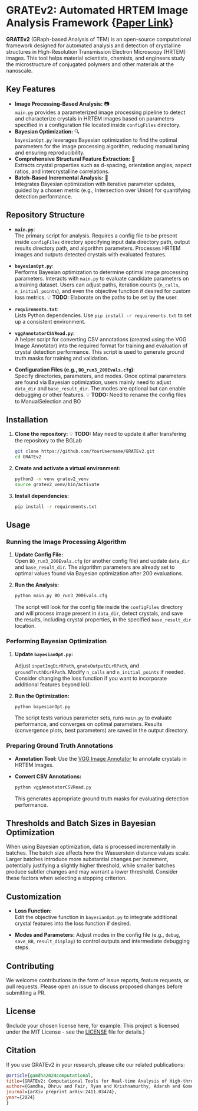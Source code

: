 
# GRATEv2: Automated HRTEM Image Analysis Framework {[Paper Link](https://arxiv.org/abs/2411.03474)}

**GRATEv2** (GRaph-based Analysis of TEM) is an open-source computational framework designed for automated analysis and detection of crystalline structures in High-Resolution Transmission Electron Microscopy (HRTEM) images. This tool helps material scientists, chemists, and engineers study the microstructure of conjugated polymers and other materials at the nanoscale.

## Key Features
- **Image Processing-Based Analysis:** 📷  
  `main.py` provides a parameterized image processing pipeline to detect and characterize crystals in HRTEM images based on parameters specified in a configuration file located inside `configFiles` directory.
- **Bayesian Optimization:** 🔍  
  `bayesianOpt.py` leverages Bayesian optimization to find the optimal parameters for the image processing algorithm, reducing manual tuning and ensuring reproducibility.
- **Comprehensive Structural Feature Extraction:** 🔬  
  Extracts crystal properties such as d-spacing, orientation angles, aspect ratios, and intercrystalline correlations.
- **Batch-Based Incremental Analysis:** 🔄  
  Integrates Bayesian optimization with iterative parameter updates, guided by a chosen metric (e.g., Intersection over Union) for quantifying detection performance.

## Repository Structure
- **`main.py`**:  
  The primary script for analysis. Requires a config file to be present inside `configFiles` directory specifying input data directory path, output results directory path, and algorithm parameters. Processes HRTEM images and outputs detected crystals with evaluated features.
  
- **`bayesianOpt.py`**:  
  Performs Bayesian optimization to determine optimal image processing parameters. Interacts with `main.py` to evaluate candidate parameters on a training dataset. Users can adjust paths, iteration counts (`n_calls`, `n_initial_points`), and even the objective function if desired for custom loss metrics.
 💡 **TODO:** Elaborate on the paths to be set by the user.

- **`requirements.txt`**:  
  Lists Python dependencies. Use `pip install -r requirements.txt` to set up a consistent environment.
  
- **`vggAnnotatorCSVRead.py`**:  
  A helper script for converting CSV annotations (created using the VGG Image Annotator) into the required format for training and evaluation of crystal detection performance. This script is used to generate ground truth masks for training and validation.

- **Configuration Files (e.g., `BO_run3_200Evals.cfg`)**:  
  Specify directories, parameters, and modes. Once optimal parameters are found via Bayesian optimization, users mainly need to adjust `data_dir` and `base_result_dir`. The modes are optional but can enable debugging or other features. 💡 **TODO:** Need to rename the config files to ManualSelection and BO

## Installation
1. **Clone the repository:** 💡 **TODO:** May need to update it after transfering the repository to the BGLab
   ```bash
   git clone https://github.com/YourUsername/GRATEv2.git
   cd GRATEv2
   ```
   
2. **Create and activate a virtual environment:**
   ```bash
   python3 -m venv gratev2_venv
   source gratev2_venv/bin/activate
   ```
   
3. **Install dependencies:**
   ```bash
   pip install -r requirements.txt
   ```

## Usage

### Running the Image Processing Algorithm
1. **Update Config File:**  
   Open `BO_run3_200Evals.cfg` (or another config file) and update `data_dir` and `base_result_dir`. The algorithm parameters are already set to optimal values found via Bayesian optimization after 200 evaluations.

2. **Run the Analysis:**
   ```bash
   python main.py BO_run3_200Evals.cfg
   ```

   The script will look for the config file inside the `configFiles` directory and will process image present in `data_dir`, detect crystals, and save the results, including crystal properties, in the specified `base_result_dir` location.

### Performing Bayesian Optimization
1. **Update `bayesianOpt.py`:**  

   Adjust `inputImgDirRPath`, `grateOutputDirRPath`, and `groundTruthDirRPath`. Modify `n_calls` and `n_initial_points` if needed. Consider changing the loss function if you want to incorporate additional features beyond IoU.

2. **Run the Optimization:**
   ```bash
   python bayesianOpt.py
   ```
  
   The script tests various parameter sets, runs `main.py` to evaluate performance, and converges on optimal parameters. Results (convergence plots, best parameters) are saved in the output directory.

### Preparing Ground Truth Annotations
- **Annotation Tool:** Use the [VGG Image Annotator](https://www.robots.ox.ac.uk/~vgg/software/via/) to annotate crystals in HRTEM images.
- **Convert CSV Annotations:**
  ```bash
  python vggAnnotatorCSVRead.py
  ```

  This generates appropriate ground truth masks for evaluating detection performance.

## Thresholds and Batch Sizes in Bayesian Optimization
When using Bayesian optimization, data is processed incrementally in batches. The batch size affects how the Wasserstein distance values scale. Larger batches introduce more substantial changes per increment, potentially justifying a slightly higher threshold, while smaller batches produce subtler changes and may warrant a lower threshold. Consider these factors when selecting a stopping criterion.

## Customization
- **Loss Function:**  
  Edit the objective function in `bayesianOpt.py` to integrate additional crystal features into the loss function if desired.
  
- **Modes and Parameters:**
  Adjust modes in the config file (e.g., `debug`, `save_BB`, `result_display`) to control outputs and intermediate debugging steps.
  
## Contributing
We welcome contributions in the form of issue reports, feature requests, or pull requests. Please open an issue to discuss proposed changes before submitting a PR.

## License
(Include your chosen license here, for example: This project is licensed under the MIT License - see the [LICENSE](LICENSE) file for details.)

## Citation
If you use GRATEv2 in your research, please cite our related publications:

```bibtex
@article{gamdha2024computational,
title={GRATEv2: Computational Tools for Real-time Analysis of High-throughput High-resolution TEM (HRTEM) Images of Conjugated Polymers},
author={Gamdha, Dhruv and Fair, Ryan and Krishnamurthy, Adarsh and Gomez, Enrique and Ganapathysubramanian, Baskar},
journal={arXiv preprint arXiv:2411.03474},
year={2024}
}
```



<!-- Information missing 
1. Input data information (image format and parameters such as image resolution pix2nm, d-spacing to search)
2. Inputs to bayesian optimization file
  - training data
  - ground truth data
  - directory paths

-->
